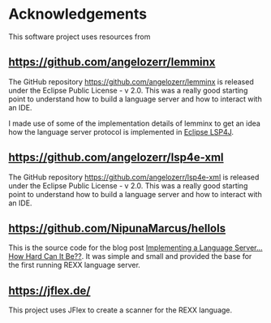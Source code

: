 # Acknowledgements

This software project uses resources from

## https://github.com/angelozerr/lemminx

The GitHub repository <https://github.com/angelozerr/lemminx> is released under the 
Eclipse Public License - v 2.0. This was a really good starting point to understand
how to build a language server and how to interact with an IDE.

I made use of some of the implementation details of lemminx to get an idea how
the language server protocol is implemented in 
[Eclipse LSP4J](https://github.com/eclipse/lsp4j "Eclipse LSP4J").

## https://github.com/angelozerr/lsp4e-xml

The GitHub repository <https://github.com/angelozerr/lsp4e-xml> is released under the 
Eclipse Public License - v 2.0. This was a really good starting point to understand
how to build a language server and how to interact with an IDE.

## https://github.com/NipunaMarcus/hellols

This is the source code for the blog post
[Implementing a Language Server…How Hard Can It Be??](https://medium.com/ballerina-techblog/implementing-a-language-server-how-hard-can-it-be-part-2-fa65a741aa23). 
It was simple and small and provided the base for the first running REXX language server.

## https://jflex.de/

This project uses JFlex to create a scanner for the REXX language.